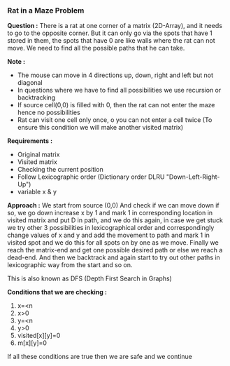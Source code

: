 ### Rat in a Maze Problem

**Question :** There is a rat at one corner of a matrix (2D-Array), and it needs to go to the opposite corner. But it can only go via the spots that have 1 stored in them, the spots that have 0 are like walls where the rat can not move. We need to find all the possible paths that he can take.

**Note :** 
- The mouse can move in 4 directions up, down, right and left but not diagonal
- In questions where we have to find all possibilities we use recursion or backtracking
- If source cell(0,0) is filled with 0, then the rat can not enter the maze hence no possibilities
- Rat can visit one cell only once, o you can not enter a cell twice (To ensure this condition we will make another visited matrix)

**Requirements :**
- Original matrix
- Visited matrix
- Checking the current position
- Follow Lexicographic order (Dictionary order DLRU "Down-Left-Right-Up")
- variable x & y

**Approach :** We start from source (0,0) And check if we can move down if so, we go down increase x by 1 and mark 1 in corresponding location in visited matrix and put D in path, and we do this again, in case we get stuck we try other 3 possibilities in lexicographical order and correspondingly change values of x and y and add the movement to path and mark 1 in visited spot and we do this for all spots on by one as we move. Finally we reach the matrix-end and get one possible desired path or else we reach a dead-end. And then we backtrack and again start to try out other paths in lexicographic way from the start and so on.

This is also known as DFS (Depth First Search in Graphs)

**Conditions that we are checking :**
1. x=<n
2. x>0
3. y=<n
4. y>0
5. visited[x][y]=0
6. m[x][y]=0

If all these conditions are true then we are safe and we continue